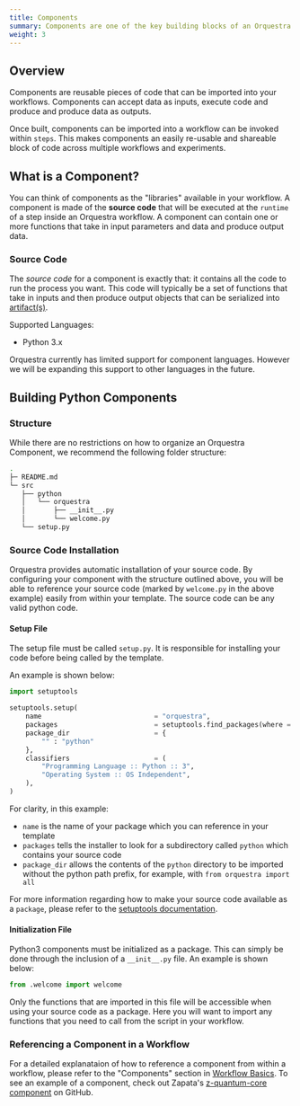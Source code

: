 ```yaml
---
title: Components
summary: Components are one of the key building blocks of an Orquestra workflow and allow you to resuse common components and integrations.
weight: 3
---
```


## Overview

Components are reusable pieces of code that can be imported into your workflows. Components can accept data as inputs, execute code and produce and produce data as outputs.

Once built, components can be imported into a workflow can be invoked within `steps`. This makes components an easily re-usable and shareable block of code across multiple workflows and experiments.

## What is a Component?

You can think of components as the "libraries" available in your workflow. A component is made of the **source code** that will be executed at the `runtime` of a step inside an Orquestra workflow. A component can contain one or more functions that take in input parameters and data and produce output data.

### Source Code

The *source code* for a component is exactly that: it contains all the code to run the process you want. This code will typically be a set of functions that take in inputs and then produce output objects that can be serialized into [artifact(s)](../../data-management/workflow-artifacts/).

Supported Languages:
* Python 3.x

Orquestra currently has limited support for component languages. However we will be expanding this support to other languages in the future.

## Building Python Components

### Structure

While there are no restrictions on how to organize an Orquestra Component, we recommend the following folder structure:

```bash
.
├─ README.md
└─ src
   ├── python
   │   └── orquestra
   │       ├── __init__.py
   │       └── welcome.py
   └── setup.py
```

### Source Code Installation

Orquestra provides automatic installation of your source code. By configuring your component with the structure outlined above, you will be able to reference your source code (marked by `welcome.py` in the above example) easily from within your template. The source code can be any valid python code.

#### Setup File

The setup file must be called `setup.py`. It is responsible for installing your code before being called by the template.

An example is shown below:

```Python
import setuptools

setuptools.setup(
    name                            = "orquestra",
    packages                        = setuptools.find_packages(where = "python"),
    package_dir                     = {
        "" : "python"
    },
    classifiers                     = (
        "Programming Language :: Python :: 3",
        "Operating System :: OS Independent",
    ),
)
```

For clarity, in this example:
- `name` is the name of your package which you can reference in your template
- `packages` tells the installer to look for a subdirectory called `python`
which contains your source code
- `package_dir` allows the contents of the `python` directory to be imported
without the python path prefix, for example, with `from orquestra import all`

For more information regarding how to make your source code available as a `package`, please refer to the [setuptools documentation](https://setuptools.readthedocs.io/en/latest/setuptools.html#developer-s-guide).


#### Initialization File

Python3 components must be initialized as a package. This can simply be done through the inclusion of a `__init__.py` file. An example is shown below:

```Python
from .welcome import welcome
```

Only the functions that are imported in this file will be accessible when using your source code as a package. Here you will want to import any functions that you need to call from the script in your workflow.

### Referencing a Component in a Workflow

For a detailed explanataion of how to reference a component from within a workflow, please refer to the "Components" section in [Workflow Basics](../../quantum-engine/workflow-basics).
To see an example of a component, check out Zapata's [z-quantum-core component](https://github.com/zapatacomputing/z-quantum-core) on GitHub.
